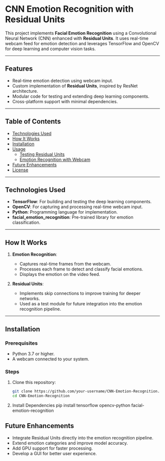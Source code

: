 # **CNN Emotion Recognition with Residual Units**

This project implements **Facial Emotion Recognition** using a Convolutional Neural Network (CNN) enhanced with **Residual Units**. It uses real-time webcam feed for emotion detection and leverages TensorFlow and OpenCV for deep learning and computer vision tasks.

---

## **Features**
- Real-time emotion detection using webcam input.
- Custom implementation of **Residual Units**, inspired by ResNet architecture.
- Modular code for testing and extending deep learning components.
- Cross-platform support with minimal dependencies.

---

## **Table of Contents**
- [Technologies Used](#technologies-used)
- [How It Works](#how-it-works)
- [Installation](#installation)
- [Usage](#usage)
  - [Testing Residual Units](#testing-residual-units)
  - [Emotion Recognition with Webcam](#emotion-recognition-with-webcam)
- [Future Enhancements](#future-enhancements)
- [License](#license)

---

## **Technologies Used**
- **TensorFlow**: For building and testing the deep learning components.
- **OpenCV**: For capturing and processing real-time webcam input.
- **Python**: Programming language for implementation.
- **facial_emotion_recognition**: Pre-trained library for emotion classification.

---

## **How It Works**
1. **Emotion Recognition**:
   - Captures real-time frames from the webcam.
   - Processes each frame to detect and classify facial emotions.
   - Displays the emotion on the video feed.

2. **Residual Units**:
   - Implements skip connections to improve training for deeper networks.
   - Used as a test module for future integration into the emotion recognition pipeline.

---

## **Installation**

### Prerequisites
- Python 3.7 or higher.
- A webcam connected to your system.

### Steps
1. Clone this repository:
   ```bash
   git clone https://github.com/your-username/CNN-Emotion-Recognition.git
   cd CNN-Emotion-Recognition

2. Install Dependencies
pip install tensorflow opencv-python facial-emotion-recognition

## Future Enhancements
- Integrate Residual Units directly into the emotion recognition pipeline.
- Extend emotion categories and improve model accuracy.
- Add GPU support for faster processing.
- Develop a GUI for better user experience.

